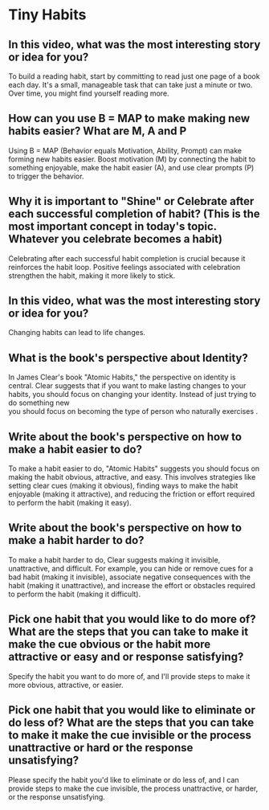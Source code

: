 # Tiny Habits
## In this video, what was the most interesting story or idea for you?
To build a reading habit, start by committing to read just one page of a book each day. It's a small, manageable task that can take just a minute or two. Over time, you might find yourself reading more.

## How can you use B = MAP to make making new habits easier? What are M, A and P
Using B = MAP (Behavior equals Motivation, Ability, Prompt) can make forming new habits easier. Boost motivation (M) by connecting the habit to something enjoyable, make the habit easier (A), and use clear prompts (P) to trigger the behavior.

## Why it is important to "Shine" or Celebrate after each successful completion of habit? (This is the most important concept in today's topic. Whatever you celebrate becomes a habit)
Celebrating after each successful habit completion is crucial because it reinforces the habit loop. Positive feelings associated with celebration strengthen the habit, making it more likely to stick.

## In this video, what was the most interesting story or idea for you?
Changing habits can lead to life changes.

## What is the book's perspective about Identity?
In James Clear's book "Atomic Habits," the perspective on identity is central. Clear suggests that if you want to make lasting  changes to your habits, you should focus on changing your identity. Instead of just trying to do something new  
you should focus on becoming the type of person who naturally exercises .

## Write about the book's perspective on how to make a habit easier to do?
To make a habit easier to do, "Atomic Habits" suggests you should focus on making the habit obvious, attractive, and easy. 
 This involves strategies like setting clear cues (making it obvious), finding ways to make the habit enjoyable (making it attractive), 
 and reducing the friction or effort required to perform the habit (making it easy).
 
## Write about the book's perspective on how to make a habit harder to do?
 To make a habit harder to do, Clear suggests making it invisible, unattractive, and difficult. For example, 
you can hide or remove cues for a bad habit (making it invisible), associate negative consequences with the habit (making it unattractive), 
and increase the effort or obstacles required to perform the habit (making it difficult).

 
## Pick one habit that you would like to do more of? What are the steps that you can take to make it make the cue obvious or the habit more attractive or easy and or response satisfying?
Specify the habit you want to do more of, and I'll provide steps to make it more obvious, attractive, or easier.

## Pick one habit that you would like to eliminate or do less of? What are the steps that you can take to make it make the cue invisible or the process unattractive or hard or the response unsatisfying?
Please specify the habit you'd like to eliminate or do less of, and I can provide steps to make the cue invisible, the process unattractive, or harder, or the response unsatisfying.

